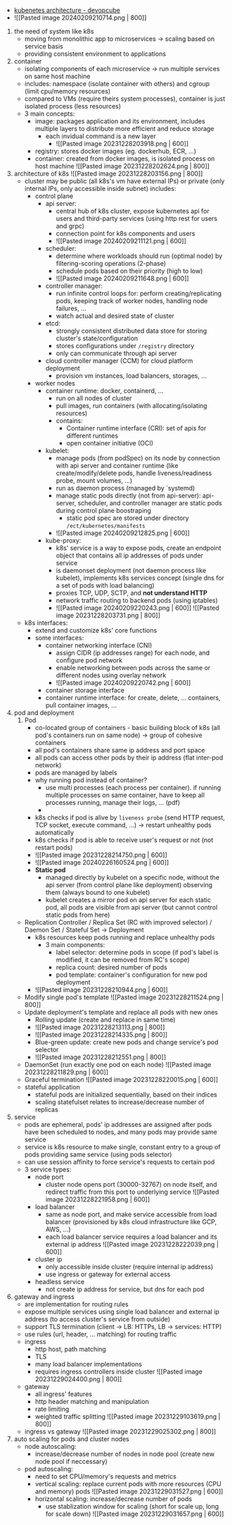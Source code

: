 - [kubenetes architecture - devopcube](https://devopscube.com/kubernetes-architecture-explained/)
- ![[Pasted image 20240209210714.png | 800]]
1. the need of system like k8s
	- moving from monolithic app to microservices -> scaling based on service basis
	- providing consistent environment to applications
2. container
	- isolating components of each microservice -> run multiple services on same host machine
	- includes: namespace (isolate container with others) and cgroup (limit cpu/memory resources)
	- compared to VMs (require theirs system processes), container is just isolated process (less resources)
	- 3 main concepts:
		- image: packages application and its environment, includes multiple layers to distribute more efficient and reduce storage
			- each invidual command is a new layer
				- ![[Pasted image 20231228203918.png | 600]]
		- registry: stores docker images (eg. dockerhub, ECR, ...)
		- container: created from docker images, is isolated process on host machine
![[Pasted image 20231228202624.png | 800]]
3. architecture of k8s
![[Pasted image 20231228203156.png | 800]]
	 - cluster may be public (all k8s's vm have external IPs) or private (only internal IPs, only accessible inside subnet)
	 includes:
		- control plane
			- api server:
				- central hub of k8s cluster, expose kubernetes api for users and third-party services (using http rest for users and grpc)
				- connection point for k8s components and users
				- ![[Pasted image 20240209211121.png | 600]]
			- scheduler: 
				- determine where workloads should run (optimal node) by filtering-scoring operations (2-phase)
				- schedule pods based on their priority (high to low)
				- ![[Pasted image 20240209211648.png | 600]]
			- controller manager: 
				- run infinite control loops for: perform creating/replicating pods, keeping track of worker nodes, handling node failures, ...
				- watch actual and desired state of cluster
			- etcd: 
				- strongly consistent distributed data store for storing cluster's state/configuration
				- stores configurations under `/registry` directory
				- only can communicate through api server
			- cloud controller manager (CCM) for cloud platform deployment
				- provision vm instances, load balancers, storages, ...
		- worker nodes
			- container runtime: docker, containerd, ...
				- run on all nodes of cluster
				- pull images, run containers (with allocating/isolating resources)
				- contains:
					- Container runtime interface (CRI): set of apis for different runtimes
					- open container initiative (OCI)
			- kubelet: 
				- manage pods (from podSpec) on its node by connection with api server and container runtime (like create/modify/delete pods, handle liveness/readiness probe, mount volumes, ...)
				- run as daemon process (managed by `systemd)
				- manage static pods directly (not from api-server): api-server, scheduler, and controller manager are static pods during control plane boostraping
					- static pod spec are stored under directory `/ect/kubernetes/manifests`
				- ![[Pasted image 20240209212825.png | 600]]
			- kube-proxy: 
				- k8s' service is a way to expose pods, create an endpoint object that contains all ip addresses of pods under service
				- is daemonset deployment (not daemon process like kubelet), implements k8s services concept (single dns for a set of pods with load balancing)
				- proxies TCP, UDP, SCTP, and **not understand HTTP**
				- network traffic routing to backend pods (using iptables)
				- ![[Pasted image 20240209220243.png | 600]]
![[Pasted image 20231228203731.png | 800]]
	- k8s interfaces:
		- extend and customize k8s' core functions
		- some interfaces:
			- container networking interface (CNI)
				- assign CIDR (ip addresses range) for each node, and configure pod network
				- enable networking between pods across the same or different nodes using overlay network
				- ![[Pasted image 20240209220742.png | 600]]
			- container storage interface
			- container runtime interface: for create, delete, ... containers, pull container images, ...
4. pod and deployment
	1. Pod
		- co-located group of containers - basic building block of k8s (all pod's containers run on same node) -> group of cohesive containers
		- all pod's containers share same ip address and port space
		- all pods can access other pods by their ip address (flat inter-pod network)
		- pods are managed by labels
		- why running pod instead of container?
			- use multi processes (each process per container). if running multiple processes on same container, have to keep all processes running, manage their logs, ... (pdf)
			-
		- k8s checks if pod is alive by `liveness probe` (send HTTP request, TCP socket, execute command, ...) -> restart unhealthy pods automatically
		- k8s checks if pod is able to receive user's request or not (not restart pods)
		- ![[Pasted image 20231228214750.png | 600]]
		- ![[Pasted image 20240226160524.png | 600]]
		- **Static pod**
			- managed directly by kubelet on a specific node, without the api server (from control plane like deployment) observing them (always bound to one kubelet)
			- kubelet creates a mirror pod on api server for each static pod, all pods are visible from api server (but cannot control static pods from here)
	- Replication Controller / Replica Set (RC with improved selector) / Daemon Set / Stateful Set -> Deployment
		- k8s resources keep pods running and replace unhealthy pods
			- 3 main components:
				- label selector: determine pods in scope (if pod's label is modified, it can be removed from RC's scope)
				- replica count: desired number of pods
				- pod template: container's configuration for new pod deployment
		- ![[Pasted image 20231228210944.png | 600]]
	- Modify single pod's template
		![[Pasted image 20231228211524.png | 800]]
	- Update deployment's template and replace all pods with new ones
		- Rolling update (create and replace in same time)
		- ![[Pasted image 20231228213113.png | 800]]
		- ![[Pasted image 20231228214335.png | 800]]
		- Blue-green update: create new pods and change service's pod selector
		- ![[Pasted image 20231228212551.png | 800]]
	- DaemonSet (run exactly one pod on each node)
		![[Pasted image 20231228211829.png | 600]]
	- Graceful termination
		![[Pasted image 20231228220015.png | 600]]
	- stateful application
		- stateful pods are initialized sequentially, based on their indices
		- scaling statefulset relates to increase/decrease number of replicas
5. service
	- pods are ephemeral, pods' ip addresses are assigned after pods have been scheduled to nodes, and many pods may provide same service
	- service is k8s resource to make single, constant entry to a group of pods providing same service (using pods selector)
	- can use session affinity to force service's requests to certain pod
	- 3 service types:
		- node port
			- cluster node opens port (30000-32767) on node itself, and redirect traffic from this port to underlying service
				![[Pasted image 20231228221958.png | 600]]
		- load balancer
			- same as node port, and make service accessible from load balancer (provisioned by k8s cloud infrastructure like GCP, AWS, ...)
			- each load balancer service requires a load balancer and its external ip address
				![[Pasted image 20231228222039.png | 600]]
		- cluster ip
			- only accessible inside cluster (require internal ip address)
			- use ingress or gateway for external access
		- headless service
			- not create ip address for service, but dns for each pod
6. gateway and ingress
	- are implementation for routing rules
	- expose multiple services using single load balancer and external ip address (to access cluster's service from outside)
	- support TLS termination (client -> LB: HTTPs, LB -> services: HTTP)
	- use rules (url, header, ... matching) for routing traffic
	- ingress
		- http host, path matching
		- TLS
		- many load balancer implementations
		- requires ingress controllers inside cluster
	    ![[Pasted image 20231229024400.png | 800]]
	- gateway
		- all ingress' features
		- http header matching and manipulation
		- rate limiting
		- weighted traffic splitting
		![[Pasted image 20231229103619.png | 800]]
	- ingress vs gateway
		![[Pasted image 20231229025302.png | 800]]
7. auto scaling for pods and cluster nodes
	- node autoscaling:
		- increase/decrease number of nodes in node pool (create new node pool if neccessary)
	- pod autoscaling:
		- need to set CPU/memory's requests and metrics
		- vertical scaling: replace current pods with more resources (CPU and memory) pods
			![[Pasted image 20231229031527.png | 600]]
		- horizontal scaling: increase/decrease number of pods
			- use stablization window for scaling (short for scale up, long for scale down)
			![[Pasted image 20231229031657.png | 600]]
